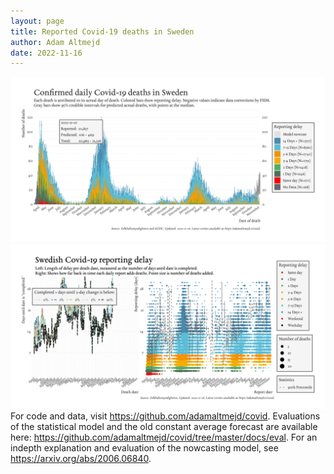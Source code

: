 ```yaml
---
layout: page
title: Reported Covid-19 deaths in Sweden
author: Adam Altmejd
date: 2022-11-16
---
```


![Graph of Swedish Covid-19 deaths with reporting delay.](deaths_lag_sweden_2022-11-16.png "Swedish Covid-19 deaths.")
![Graph of Swedish Covid-19 reporting delay in daily deaths.](lag_trend_sweden_2022-11-16.png "Trend in Swedish Covid-19 mortality reporting delay.")
For code and data, visit <https://github.com/adamaltmejd/covid>.
Evaluations of the statistical model and the old constant average forecast are available here: <https://github.com/adamaltmejd/covid/tree/master/docs/eval>.
For an indepth explanation and evaluation of the nowcasting model, see <https://arxiv.org/abs/2006.06840>.
